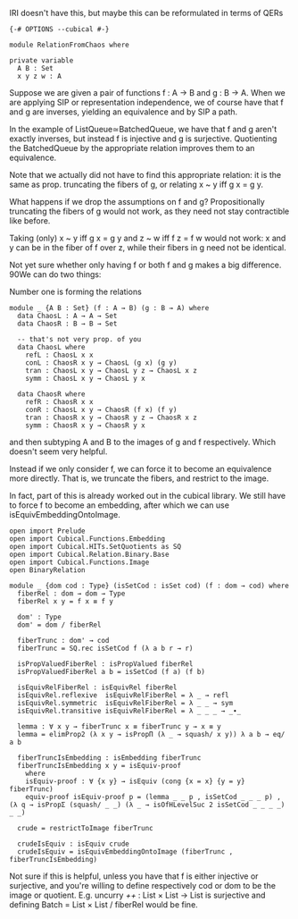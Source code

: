 IRI doesn't have this, but maybe this can be reformulated in terms of QERs

```
{-# OPTIONS --cubical #-}

module RelationFromChaos where

private variable
  A B : Set
  x y z w : A
```

Suppose we are given a pair of functions f : A → B and g : B → A.
When we are applying SIP or representation independence, we of course have that f and g are inverses, yielding an equivalence and by SIP a path.

In the example of ListQueue≃BatchedQueue, we have that f and g aren't exactly inverses, but instead f is injective and g is surjective.
Quotienting the BatchedQueue by the appropriate relation improves them to an equivalence.

Note that we actually did not have to find this appropriate relation:
it is the same as prop. truncating the fibers of g, or relating x ~ y iff g x = g y.

What happens if we drop the assumptions on f and g?
Propositionally truncating the fibers of g would not work, as they need not stay contractible like before.

Taking (only) x ~ y iff g x = g y and z ~ w iff f z = f w
would not work: x and y can be in the fiber of f over z, while their fibers in g need not be identical.



Not yet sure whether only having f or both f and g makes a big difference.
90We can do two things:

Number one is forming the relations
```
module _ {A B : Set} (f : A → B) (g : B → A) where
  data ChaosL : A → A → Set
  data ChaosR : B → B → Set

  -- that's not very prop. of you
  data ChaosL where
    refL : ChaosL x x
    conL : ChaosR x y → ChaosL (g x) (g y)
    tran : ChaosL x y → ChaosL y z → ChaosL x z
    symm : ChaosL x y → ChaosL y x

  data ChaosR where
    refR : ChaosR x x
    conR : ChaosL x y → ChaosR (f x) (f y)
    tran : ChaosR x y → ChaosR y z → ChaosR x z
    symm : ChaosR x y → ChaosR y x
```
and then subtyping A and B to the images of g and f respectively.
Which doesn't seem very helpful.

Instead if we only consider f, we can force it to become an equivalence more directly.
That is, we truncate the fibers, and restrict to the image.

In fact, part of this is already worked out in the cubical library.
We still have to force f to become an embedding, after which we can use isEquivEmbeddingOntoImage.
```
open import Prelude
open import Cubical.Functions.Embedding
open import Cubical.HITs.SetQuotients as SQ
open import Cubical.Relation.Binary.Base
open import Cubical.Functions.Image
open BinaryRelation

module _ {dom cod : Type} (isSetCod : isSet cod) (f : dom → cod) where
  fiberRel : dom → dom → Type
  fiberRel x y = f x ≡ f y

  dom' : Type
  dom' = dom / fiberRel

  fiberTrunc : dom' → cod
  fiberTrunc = SQ.rec isSetCod f (λ a b r → r)

  isPropValuedFiberRel : isPropValued fiberRel
  isPropValuedFiberRel a b = isSetCod (f a) (f b)

  isEquivRelFiberRel : isEquivRel fiberRel
  isEquivRel.reflexive  isEquivRelFiberRel = λ _ → refl
  isEquivRel.symmetric  isEquivRelFiberRel = λ _ _ → sym
  isEquivRel.transitive isEquivRelFiberRel = λ _ _ _ → _∙_
  
  lemma : ∀ x y → fiberTrunc x ≡ fiberTrunc y → x ≡ y
  lemma = elimProp2 (λ x y → isPropΠ (λ _ → squash/ x y)) λ a b → eq/ a b 

  fiberTruncIsEmbedding : isEmbedding fiberTrunc
  fiberTruncIsEmbedding x y = isEquiv-proof
    where
    isEquiv-proof : ∀ {x y} → isEquiv (cong {x = x} {y = y} fiberTrunc)
    equiv-proof isEquiv-proof p = (lemma _ _ p , isSetCod _ _ _ p) , (λ q → isPropΣ (squash/ _ _) (λ _ → isOfHLevelSuc 2 isSetCod _ _ _ _) _ _)

  crude = restrictToImage fiberTrunc
  
  crudeIsEquiv : isEquiv crude
  crudeIsEquiv = isEquivEmbeddingOntoImage (fiberTrunc , fiberTruncIsEmbedding)
```

Not sure if this is helpful, unless you have that f is either injective or surjective,
and you're willing to define respectively cod or dom to be the image or quotient.
E.g. uncurry _++_ : List × List → List is surjective and defining Batch = List × List / fiberRel would be fine.
